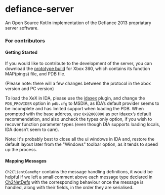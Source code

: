 # defiance-server
An Open Source Kotlin implementation of the Defiance 2013 propriatary server software.

### For contributors

#### Getting Started

If you would like to contribute to the development of the server, you can download the [prototype build](https://drive.google.com/file/d/1LFCSar1wpMmgtSxjz1r9gfCvDCmh_GQO/view?usp=sharing) for Xbox 360, which contains its function MAP(pings) file, and PDB file. 

(Please note: there will a few changes between the protocol in the xbox version and PC version)

To load the XeX in IDA, please use the [idaxex](https://github.com/emoose/idaxex/releases/tag/0.30) plugin, and change the `PDB_PROVIDER` option in `pdb.cfg` to MSDIA, as IDA’s default provider seems to be incomplete and has limited support when loading the PDB. When prompted with the base address, use `0x82000000` as per idaxex’s default recommendation, and also uncheck the types only option, if you wish to recover function parameter types (even though DIA supports loading locals, IDA doesn’t seem to care).

Note: It's probably best to close all the ui windows in IDA and, restore the default layout later from the "Windows" toolbar option, as it tends to speed up the process.

#### Mapping Messages

`Ch2ClientGameMgr` contains the message handling definitions, it would be helpful if we left a small comment above each message type declared in [Ch2NetDefs](https://github.com/Decencies/defiance-server/blob/main/src/main/kotlin/dev/mappings/defiance/messages/ch2/Ch2NetDefs.kt) with the corresponding behaviour once the message is handled, along with their fields, in the order they are serialised.
